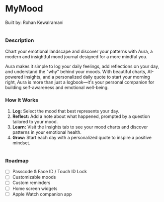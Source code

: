 # MyMood
Built by: Rohan Kewalramani

#

### Description
Chart your emotional landscape and discover your patterns with Aura, a modern and insightful mood journal designed for a more mindful you.

Aura makes it simple to log your daily feelings, add reflections on your day, and understand the "why" behind your moods. With beautiful charts, AI-powered insights, and a personalized daily quote to start your morning right, Aura is more than just a logbook—it's your personal companion for building self-awareness and emotional well-being.

### How It Works
1. **Log:** Select the mood that best represents your day.
2. **Reflect:** Add a note about what happened, prompted by a question tailored to your mood.
3. **Learn:** Visit the Insights tab to see your mood charts and discover patterns in your emotional health.
4. **Grow:** Start each day with a personalized quote to inspire a positive mindset.

#

### Roadmap
- [  ] Passcode & Face ID / Touch ID Lock
- [  ] Customizable moods
- [  ] Custom reminders
- [  ] Home screen widgets
- [  ] Apple Watch companion app
